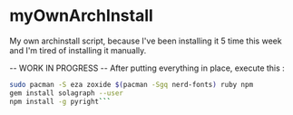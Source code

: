 # myOwnArchInstall
My own archinstall script, because I've been installing it 5 time this week and I'm tired of installing it manually.

-- WORK IN PROGRESS --
After putting everything in place, execute this :
```sh
sudo pacman -S eza zoxide $(pacman -Sgq nerd-fonts) ruby npm
gem install solagraph --user
npm install -g pyright```
